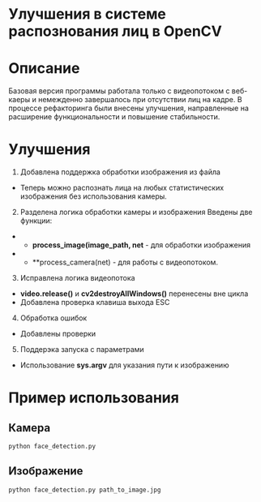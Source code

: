 # Улучшения в системе распознования лиц в OpenCV
# Описание
Базовая версия программы работала только с видеопотоком с веб-каеры и немежденно завершалось при отсутствии лиц на кадре. В процессе рефакторинга были внесены улучшения, направленные на расширение функциональности и повышение стабильности.

# Улучшения

1. Добавлена поддержка обработки изображения из файла
- Теперь можно распознать лица на любых статистических изображения без использования камеры.
2. Разделена логика обработки камеры и изображения
Введены две функции:
- - **process_image(image_path, net** - для обработки изображения
- - **process_camera(net) - для работы с видеопотоком.
3. Исправлена логика видеопотока
- **video.release()** и **cv2destroyAllWindows()** перенесены вне цикла
- Добавлена проверка клавиша выхода ESC
4. Обработка ошибок
- Добавлены проверки
5. Поддерэка запуска с параметрами
- Использование **sys.argv** для указания пути к изображению

# Пример использования
## Камера
`python face_detection.py`
## Изображение
`python face_detection.py path_to_image.jpg`
